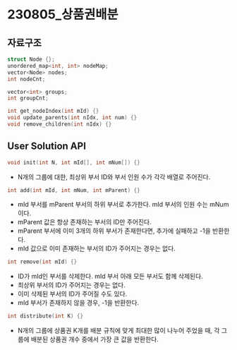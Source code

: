 # 230805_상품권배분

## 자료구조

```cpp
struct Node {};
unordered_map<int, int> nodeMap;
vector<Node> nodes;
int nodeCnt;

vector<int> groups;
int groupCnt;
```

```cpp
int get_nodeIndex(int mId) {}
void update_parents(int nIdx, int num) {}
void remove_children(int nIdx) {}    
```

## User Solution API

```cpp
void init(int N, int mId[], int mNum[]) {}
```
- N개의 그룹에 대한, 최상위 부서 ID와 부서 인원 수가 각각 배열로 주어진다.

```cpp
int add(int mId, int mNum, int mParent) {}
```
- mId 부서를 mParent 부서의 하위 부서로 추가한다. mId 부서의 인원 수는 mNum이다.
- mParent 값은 항상 존재하는 부서의 ID만 주어진다.
- mParent 부서에 이미 3개의 하위 부서가 존재한다면, 추가에 실패하고 -1을 반환한다.
- mId 값으로 이미 존재하는 부서의 ID가 주어지는 경우는 없다.

```cpp
int remove(int mId) {}
```
- ID가 mId인 부서를 삭제한다. mId 부서 아래 모든 부서도 함께 삭제된다.
- 최상위 부서의 ID가 주어지는 경우는 없다.
- 이미 삭제된 부서의 ID가 주어질 수도 있다.
- mId 부서가 존재하지 않을 경우, -1을 반환한다.

```cpp
int distribute(int K) {}
```
- N개의 그룹에 상품권 K개를 배분 규칙에 맞게 최대한 많이 나누어 주었을 때, 각 그룹에 배분된 상품권 개수 중에서 가장 큰 값을 반환한다.
